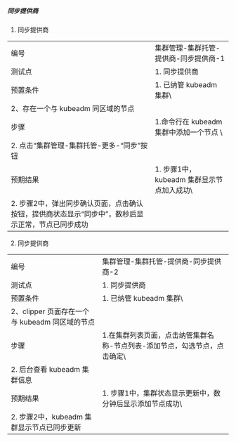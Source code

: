 ##### 同步提供商

1. 同步提供商

|||
| ---- | ---- |
| 编号 | 集群管理-集群托管-提供商-同步提供商-1 |
| 测试点 | 1. 同步提供商 |
| 预置条件 | 1. 已纳管 kubeadm 集群\
2、存在一个与 kubeadm 同区域的节点 |
| 步骤 | 1.命令行在 kubeadm 集群中添加一个节点 \
2. 点击“集群管理-集群托管-更多-“同步”按钮 |
| 预期结果 | 1. 步骤1中，kubeadm 集群显示节点加入成功\
2. 步骤2中，弹出同步确认页面，点击确认按钮，提供商状态显示“同步中”，数秒后显示正常，节点已同步成功|

2. 同步提供商

|||
| ---- | ---- |
| 编号 | 集群管理-集群托管-提供商-同步提供商-2 |
| 测试点 | 1. 同步提供商 |
| 预置条件 | 1. 已纳管 kubeadm 集群\
2、clipper 页面存在一个与 kubeadm 同区域的节点 |
| 步骤 | 1.在集群列表页面，点击纳管集群名称-节点列表-添加节点，勾选节点，点击确定\
2. 后台查看 kubeadm 集群信息 |
| 预期结果 | 1. 步骤1中，集群状态显示更新中，数分钟后显示添加节点成功\
2. 步骤2中，kubeadm 集群显示节点已同步更新|